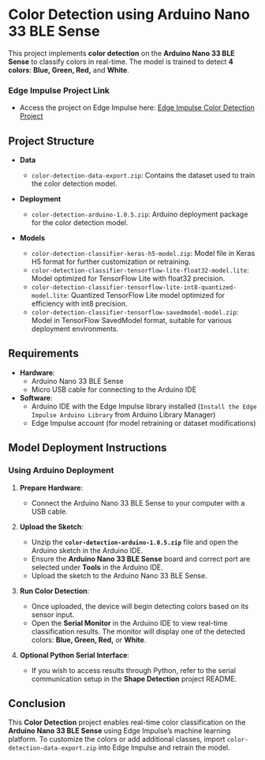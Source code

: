 # **Color Detection using Arduino Nano 33 BLE Sense**

This project implements **color detection** on the **Arduino Nano 33 BLE Sense** to classify colors in real-time. The model is trained to detect **4 colors**: **Blue, Green, Red,** and **White**.

### **Edge Impulse Project Link**
- Access the project on Edge Impulse here: [Edge Impulse Color Detection Project](https://studio.edgeimpulse.com/public/367725/live)

## **Project Structure**

- **Data**
    - `color-detection-data-export.zip`: Contains the dataset used to train the color detection model.

- **Deployment**
    - `color-detection-arduino-1.0.5.zip`: Arduino deployment package for the color detection model.

- **Models**
    - `color-detection-classifier-keras-h5-model.zip`: Model file in Keras H5 format for further customization or retraining.
    - `color-detection-classifier-tensorflow-lite-float32-model.lite`: Model optimized for TensorFlow Lite with float32 precision.
    - `color-detection-classifier-tensorflow-lite-int8-quantized-model.lite`: Quantized TensorFlow Lite model optimized for efficiency with int8 precision.
    - `color-detection-classifier-tensorflow-savedmodel-model.zip`: Model in TensorFlow SavedModel format, suitable for various deployment environments.

## **Requirements**

- **Hardware**:
    - Arduino Nano 33 BLE Sense
    - Micro USB cable for connecting to the Arduino IDE
- **Software**:
    - Arduino IDE with the Edge Impulse library installed (`Install the Edge Impulse Arduino Library` from Arduino Library Manager)
    - Edge Impulse account (for model retraining or dataset modifications)

## **Model Deployment Instructions**

### **Using Arduino Deployment**

1. **Prepare Hardware**:
    - Connect the Arduino Nano 33 BLE Sense to your computer with a USB cable.

2. **Upload the Sketch**:
    - Unzip the **`color-detection-arduino-1.0.5.zip`** file and open the Arduino sketch in the Arduino IDE.
    - Ensure the **Arduino Nano 33 BLE Sense** board and correct port are selected under **Tools** in the Arduino IDE.
    - Upload the sketch to the Arduino Nano 33 BLE Sense.

3. **Run Color Detection**:
    - Once uploaded, the device will begin detecting colors based on its sensor input.
    - Open the **Serial Monitor** in the Arduino IDE to view real-time classification results. The monitor will display one of the detected colors: **Blue, Green, Red,** or **White**.

4. **Optional Python Serial Interface**:
    - If you wish to access results through Python, refer to the serial communication setup in the **Shape Detection** project README.

## **Conclusion**

This **Color Detection** project enables real-time color classification on the **Arduino Nano 33 BLE Sense** using Edge Impulse’s machine learning platform. To customize the colors or add additional classes, import `color-detection-data-export.zip` into Edge Impulse and retrain the model.
